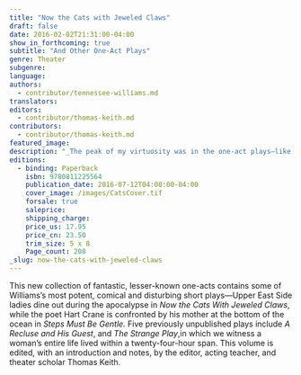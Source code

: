 ```yaml
---
title: "Now the Cats with Jeweled Claws"
draft: false
date: 2016-02-02T21:31:00-04:00
show_in_forthcoming: true
subtitle: "And Other One-Act Plays"
genre: Theater
subgenre:
language:
authors:
  - contributor/tennessee-williams.md
translators:
editors:
  - contributor/thomas-keith.md
contributors:
  - contributor/thomas-keith.md
featured_image:
description: "_The peak of my virtuosity was in the one-act plays—like firecrackers in a rope._—Tennessee Williams "
editions:
  - binding: Paperback
    isbn: 9780811225564
    publication_date: 2016-07-12T04:00:00-04:00
    cover_image: /images/CatsCover.tif
    forsale: true
    saleprice:
    shipping_charge:
    price_us: 17.95
    price_cn: 23.50
    trim_size: 5 x 8
    Page_count: 208
_slug: now-the-cats-with-jeweled-claws
---
```


This new collection of fantastic, lesser-known one-acts contains some of Williams’s most potent, comical and disturbing short plays―Upper East Side ladies dine out during the apocalypse in _Now the Cats With Jeweled Claws_, while the poet Hart Crane is confronted by his mother at the bottom of the ocean in _Steps Must Be Gentle._ Five previously unpublished plays include _A Recluse and His Guest_, and _The Strange Play_,in which we witness a woman’s entire life lived within a twenty-four-hour span. This volume is edited, with an introduction and notes, by the editor, acting teacher, and theater scholar Thomas Keith.

